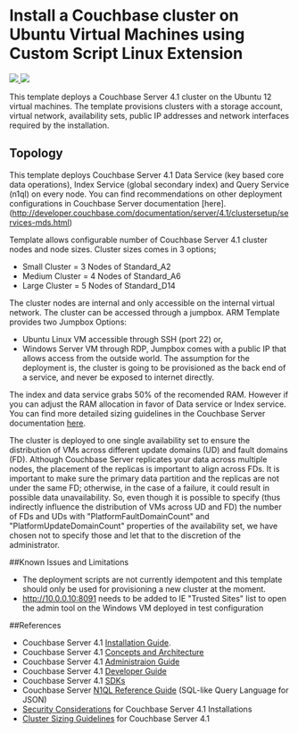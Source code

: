 # Install a Couchbase cluster on Ubuntu Virtual Machines using Custom Script Linux Extension

<a href="https://portal.azure.com/#create/Microsoft.Template/uri/https%3A%2F%2Fraw.githubusercontent.com%2Fcihanb%2Fazure-quickstart-templates%2Fmaster%2Fcouchbase-on-ubuntu%2Fazuredeploy.json" target="_blank">
    <img src="http://azuredeploy.net/deploybutton.png"/>
</a>
<a href="http://armviz.io/#/?load=https%3A%2F%2Fraw.githubusercontent.com%2FAzure%2Fazure-quickstart-templates%2Fmaster%2Fcouchbase-on-ubuntu%2Fazuredeploy.json" target="_blank">
    <img src="http://armviz.io/visualizebutton.png"/>
</a>

This template deploys a Couchbase Server 4.1 cluster on the Ubuntu 12 virtual machines. The template provisions clusters with a storage account, virtual network, availability sets, public IP addresses and network interfaces required by the installation.

Topology
--------

This template deploys Couchbase Server 4.1 Data Service (key based core data operations), Index Service (global secondary index) and Query Service (n1ql) on every node. You can find recommendations on other deployment configurations in Couchbase Server documentation [here].(http://developer.couchbase.com/documentation/server/4.1/clustersetup/services-mds.html) 

Template allows configurable number of Couchbase Server 4.1 cluster nodes and node sizes. Cluster sizes comes in 3 options;
- Small Cluster = 3 Nodes of Standard_A2
- Medium Cluster  = 4 Nodes of Standard_A6
- Large Cluster = 5 Nodes of Standard_D14

The cluster nodes are internal and only accessible on the internal virtual network. The cluster can be accessed through a jumpbox. ARM Template provides two Jumpbox Options: 
- Ubuntu Linux VM accessible through SSH (port 22) or,
- Windows Server VM through RDP, 
Jumpbox comes with a public IP that allows access from the outside world. The assumption for the deployment is, the cluster is going to be provisioned as the back end of a service, and never be exposed to internet directly. 

The index and data service grabs 50% of the recomended RAM. However if you can adjust the RAM allocation in favor of Data service or Index service. You can find more detailed sizing guidelines in the Couchbase Server documentation [here](http://developer.couchbase.com/documentation/server/4.1/install/sizing-general.html). 

The cluster is deployed to one single availability set to ensure the distribution of VMs across different update domains (UD) and fault domains (FD). Although Couchbase Server replicates your data across multiple nodes, the placement of the replicas is important to align across FDs. It is important to make sure the primary data partition and the replicas are not under the same FD; otherwise, in the case of a failure, it could result in possible data unavailability. So, even though it is possible to specify (thus indirectly influence the distribution of VMs across UD and FD) the number of FDs and UDs with "PlatformFaultDomainCount" and "PlatformUpdateDomainCount" properties of the availability set, we have chosen not to specify those and let that to the discretion of the administrator.

##Known Issues and Limitations
- The deployment scripts are not currently idempotent and this template should only be used for provisioning a new cluster at the moment.
- http://10.0.0.10:8091 needs to be added to IE "Trusted Sites" list to open the admin tool on the Windows VM deployed in test configuration

##References
- Couchbase Server 4.1 [Installation Guide](http://developer.couchbase.com/documentation/server/4.1/install/installation-guide-intro.html). 
- Couchbase Server 4.1 [Concepts and Architecture](http://developer.couchbase.com/documentation/server/4.1/concepts/concepts-architecture-intro.html)
- Couchbase Server 4.1 [Administraion Guide](http://developer.couchbase.com/documentation/server/4.1/admin/admin-intro.html)
- Couchbase Server 4.1 [Developer Guide](http://developer.couchbase.com/documentation/server/4.1/developer-guide/intro.html)
- Couchbase Server 4.1 [SDKs](http://developer.couchbase.com/documentation/server/4.1/sdks/intro.html)
- Couchbase Server [N1QL Reference Guide](http://developer.couchbase.com/documentation/server/4.1/n1ql/index.html) (SQL-like Query Language for JSON)
- [Security Considerations](http://developer.couchbase.com/documentation/server/4.1/install/install-security-bp.html) for Couchbase Server 4.1 Installations
- [Cluster Sizing Guidelines](http://developer.couchbase.com/documentation/server/4.1/install/sizing-general.html) for Couchbase Server 4.1

